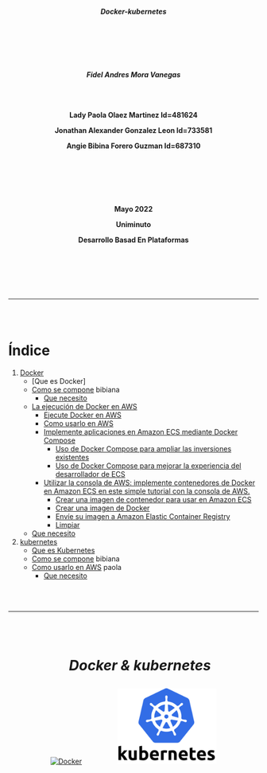 [comment]: # (creacion de la hoja de presentacion)

***<p align = "center">Docker-kubernetes</p>***  
### ㅤㅤ
### ㅤㅤ
***<p align = "center">Fidel Andres Mora Vanegas</p>***
### ㅤㅤ
**<p align = "center">Lady Paola Olaez Martinez Id=481624</p>**
**<p align = "center">Jonathan Alexander Gonzalez Leon Id=733581</p>**
**<p align = "center">Angie Bibina Forero Guzman Id=687310</p>**
### ㅤㅤ
### ㅤㅤ
**<p align = "center">Mayo 2022</p>**
**<p align = "center">Uniminuto</p>**
**<p align = "center">Desarrollo Basad En Plataformas</p>**
### ㅤㅤ
### ㅤ
---
### ㅤ
[comment]: # (Creacion del indice)
# **Índice**
1. [Docker] 
      - [Que es Docker]
      - [Como se compone] bibiana
         - [Que necesito](#id1)
      - [La ejecución de Docker en AWS]
         - [Ejecute Docker en AWS]
         - [Como usarlo en AWS] 
         - [Implemente aplicaciones en Amazon ECS mediante Docker Compose] 
            - [Uso de Docker Compose para ampliar las inversiones existentes]
            - [Uso de Docker Compose para mejorar la experiencia del desarrollador de ECS]
         - [Utilizar la consola de AWS: implemente contenedores de Docker en Amazon ECS en este simple tutorial con la consola de AWS.]
            - [Crear una imagen de contenedor para usar en Amazon ECS]
            - [Crear una imagen de Docker]
            - [Envíe su imagen a Amazon Elastic Container Registry]
            - [Limpiar]
      - [Que necesito]
3. [kubernetes](#id2)
      - [Que es Kubernetes]
      - [Como se compone](#id1)  bibiana
      - [Como usarlo en AWS](#id1) paola
          - [Que necesito](#id1)
 
[Docker]: https://github.com/Jonathan-9914/Docker-kubernetes/blob/main/Docker.md
[que es]:https://github.com/Jonathan-9914/Docker-kubernetes/blob/main/Docker.md#text
[Como se compone]:https://github.com/Jonathan-9914/Docker-kubernetes/blob/main/Docker.md#contenido

<!-- indice de aws de docker-->
[La ejecución de Docker en AWS]:https://github.com/Jonathan-9914/Docker-kubernetes/blob/main/Docker.md#la-ejecuci%C3%B3n-de-docker-en-aws
[Ejecute Docker en AWS]:https://github.com/Jonathan-9914/Docker-kubernetes/blob/main/Docker.md#ejecute-docker-en-aws
[Como usarlo en AWS]:https://github.com/Jonathan-9914/Docker-kubernetes/blob/main/Docker.md#como-usarlo-en-aws 
[Implemente aplicaciones en Amazon ECS mediante Docker Compose]:https://github.com/Jonathan-9914/Docker-kubernetes/blob/main/Docker.md#implemente-aplicaciones-en-amazon-ecs-mediante-docker-compose 
[Uso de Docker Compose para ampliar las inversiones existentes]:https://github.com/Jonathan-9914/Docker-kubernetes/blob/main/Docker.md#uso-de-docker-compose-para-ampliar-las-inversiones-existentes
[Uso de Docker Compose para mejorar la experiencia del desarrollador de ECS]:https://github.com/Jonathan-9914/Docker-kubernetes/blob/main/Docker.md#uso-de-docker-compose-para-mejorar-la-experiencia-del-desarrollador-de-ecs
[Utilizar la consola de AWS: implemente contenedores de Docker en Amazon ECS en este simple tutorial con la consola de AWS.]:https://github.com/Jonathan-9914/Docker-kubernetes/blob/main/Docker.md#utilizar-la-consola-de-aws-implemente-contenedores-de-docker-en-amazon-ecs-en-este-simple-tutorial-con-la-consola-de-aws
[Crear una imagen de contenedor para usar en Amazon ECS]:https://github.com/Jonathan-9914/Docker-kubernetes/blob/main/Docker.md#crear-una-imagen-de-contenedor-para-usar-en-amazon-ecs
[Crear una imagen de Docker]:https://github.com/Jonathan-9914/Docker-kubernetes/blob/main/Docker.md#crear-una-imagen-de-docker
[Envíe su imagen a Amazon Elastic Container Registry]:https://github.com/Jonathan-9914/Docker-kubernetes/blob/main/Docker.md#env%C3%ADe-su-imagen-a-amazon-elastic-container-registry
[Limpiar]:https://github.com/Jonathan-9914/Docker-kubernetes/blob/main/Docker.md#limpiar
[Que necesito]:https://github.com/Jonathan-9914/Docker-kubernetes/blob/main/Docker.md#que-necesito

<!-- indice kubernetes-->
[Que es Kubernetes]:https://github.com/Jonathan-9914/Docker-kubernetes/blob/main/Kubernetes.md#que-es-kubernetes

### ㅤ
---
### ㅤ

# ***<p align = "center"> ㅤDocker & kubernetes</p>***

<div align="center" style="vertical-align:center" >
<div align="" style="vertical-align:center">
<a href="https://github.com/Jonathan-9914/Docker-kubernetes/blob/main/Docker.md#Docker"><img width="250" align="vertical-align:middle" src="https://1000marcas.net/wp-content/uploads/2021/05/Docker-Logo-2013.png" alt="Docker"></a> ㅤ ㅤ ㅤ ㅤ
<a href="https://github.com/Jonathan-9914/Docker-kubernetes/blob/main/Kubernetes.md#Kubernetes"><img width="200" align="vertical-align:middle" src="/src/img/kubernetes.png" alt="Kubernetes"></a></div>
</div>






